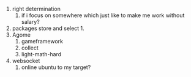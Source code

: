 1. right determination
   1. if i focus on somewhere which just like to make me work without salary?
2. packages store and select
   1. 
3. Agome
   1. gameframework
   2. collect
   3. light-math-hard
4. websocket
   1. online ubuntu to my target?



